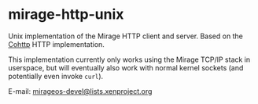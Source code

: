 mirage-http-unix
=================

Unix implementation of the Mirage HTTP client and server.  Based on the
[Cohttp](http://github.com/mirage/ocaml-cohttp) HTTP implementation.

This implementation currently only works using the Mirage TCP/IP stack
in userspace, but will eventually also work with normal kernel sockets
(and potentially even invoke `curl`).

E-mail: <mirageos-devel@lists.xenproject.org>

